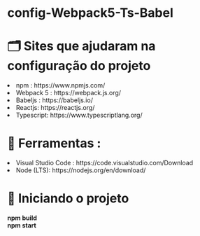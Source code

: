 # config-Webpack5-Ts-Babel

# 🗂 Sites que ajudaram na configuração do projeto

<li>npm : https://www.npmjs.com/ </li>
<li>Webpack 5 : https://webpack.js.org/ </li>
<li>Babeljs : https://babeljs.io/</li>
<li>Reactjs: https://reactjs.org/ </li>
<li>Typescript: https://www.typescriptlang.org/</li>



# 🧰 Ferramentas :

<li> Visual Studio Code : https://code.visualstudio.com/Download </li>
<li> Node (LTS): https://nodejs.org/en/download/  </li> 

# 🔨 Iniciando o projeto
<b>
npm build<br>
npm start</b>
